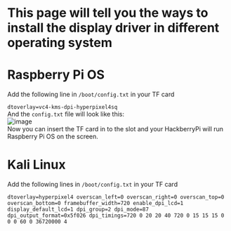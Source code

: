 # This page will tell you the ways to install the display driver in different operating system  

# Raspberry Pi OS  

Add the following line in `/boot/config.txt` in your TF card  

`dtoverlay=vc4-kms-dpi-hyperpixel4sq`  
And the `config.txt` file will look like this:  
![image](https://github.com/user-attachments/assets/33139e0d-2477-4732-8ff5-a3e2bce9d383)  
Now you can insert the TF card in to the slot and your HackberryPi will run Raspberry Pi OS on the screen.  

# Kali Linux    

Add the following lines in `/boot/config.txt` in your TF card  

`dtoverlay=hyperpixel4
overscan_left=0
overscan_right=0
overscan_top=0
overscan_bottom=0
framebuffer_width=720
enable_dpi_lcd=1
display_default_lcd=1
dpi_group=2
dpi_mode=87
dpi_output_format=0x5f026
dpi_timings=720 0 20 20 40 720 0 15 15 15 0 0 0 60 0 36720000 4`
